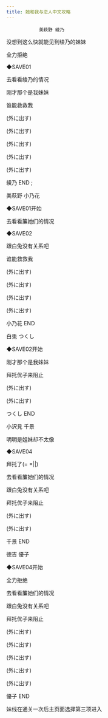 ```yaml
---
title: 她和我与恋人中文攻略
---
```


                美萩野 綾乃



没想到这么快就能见到绫乃的妹妹

全力拒绝

◆SAVE01

去看看绫乃的情况

刚才那个是我妹妹

谁能救救我

(外に出す)

(外に出す)

(外に出す)

(外に出す)

(外に出す)



綾乃 END  ;



美萩野 小乃花



◆SAVE01开始

去看看簾她们的情况

◆SAVE02

跟白兔没有关系吧

谁能救救我

(外に出す)

(外に出す)

(外に出す)

(外に出す)



小乃花 END



白兎 つくし



◆SAVE02开始

刚才那个是我妹妹

拜托优子来阻止

(外に出す)

(外に出す)



つくし END



小沢見 千景



明明是姐妹却不太像

◆SAVE04

拜托了(= =||)

去看看簾她们的情况

跟白兔没有关系吧

拜托优子来阻止

(外に出す)

(外に出す)



千景 END



徳吉 優子



◆SAVE04开始

全力拒绝

去看看簾她们的情况

跟白兔没有关系吧

拜托优子来阻止

(外に出す)

(外に出す)

(外に出す)

(外に出す)

(外に出す)



優子 END



妹线在通关一次后主页面选择第三项进入


              
